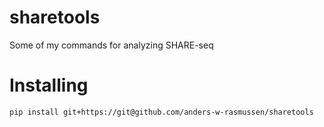 # sharetools

Some of my commands for analyzing SHARE-seq

# Installing

```bash
pip install git+https://git@github.com/anders-w-rasmussen/sharetools
```
